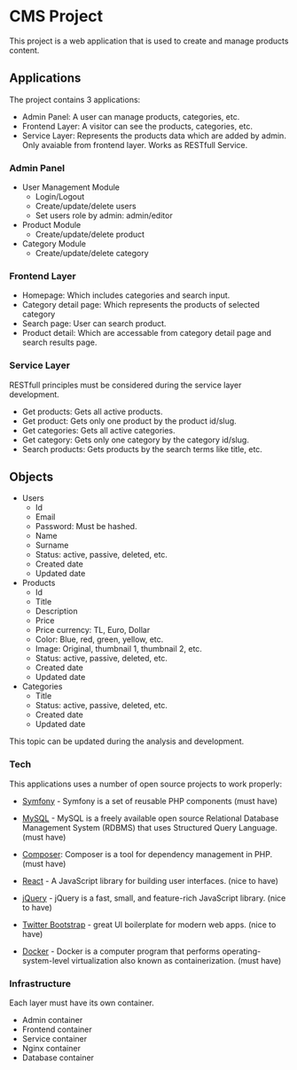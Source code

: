 # CMS Project

This project is a web application that is used to create and manage products content.

## Applications

The project contains 3 applications:

  - Admin Panel: A user can manage products, categories, etc.
  - Frontend Layer: A visitor can see the products, categories, etc.
  - Service Layer: Represents the products data which are added by admin. Only avaiable from frontend layer. Works as RESTfull Service.

### Admin Panel

  - User Management Module
    - Login/Logout
    - Create/update/delete users
    - Set users role by admin: admin/editor
  - Product Module
    - Create/update/delete product
  - Category Module 
    - Create/update/delete category

### Frontend Layer

 - Homepage: Which includes categories and search input.
 - Category detail page: Which represents the products of selected category
 - Search page: User can search product. 
 - Product detail: Which are accessable from category detail page and search results page.

### Service Layer

 RESTfull principles must be considered during the service layer development. 
 - Get products: Gets all active products.
 - Get product: Gets only one product by the product id/slug.
 - Get categories: Gets all active categories. 
 - Get category: Gets only one category by the category id/slug.
 - Search products: Gets products by the search terms like title, etc.

## Objects 

 * Users
    * Id
    * Email
    * Password: Must be hashed.
    * Name
    * Surname
    * Status: active, passive, deleted, etc.
    * Created date
    * Updated date
 * Products
    * Id 
    * Title
    * Description
    * Price
    * Price currency: TL, Euro, Dollar
    * Color: Blue, red, green, yellow, etc.
    * Image: Original, thumbnail 1, thumbnail 2, etc.
    * Status: active, passive, deleted, etc.
    * Created date
    * Updated date
* Categories
    * Title
    * Status: active, passive, deleted, etc.
    * Created date
    * Updated date

This topic can be updated during the analysis and development.

### Tech

This applications uses a number of open source projects to work properly:

* [Symfony] - Symfony is a set of reusable PHP components (must have)
* [MySQL] - MySQL is a freely available open source Relational Database Management System (RDBMS) that uses Structured Query Language. (must have)
* [Composer]: Composer is a tool for dependency management in PHP. (must have)
* [React] - A JavaScript library for building user interfaces. (nice to have)
* [jQuery] - jQuery is a fast, small, and feature-rich JavaScript library. (nice to have)
* [Twitter Bootstrap] - great UI boilerplate for modern web apps. (nice to have)
* [Docker] - Docker is a computer program that performs operating-system-level virtualization also known as containerization. (must have)


   [Symfony]: <https://symfony.com/>
   [MySQL]: <https://www.mysql.com/>
   [Composer]: <https://getcomposer.org/>
   [React]: <https://reactjs.org/>
   [jQuery]: <https://jquery.com/>
   [Twitter Bootstrap]: <http://twitter.github.com/bootstrap/>
   [Docker]: <https://www.docker.com/>
   
### Infrastructure
Each layer must have its own container.
* Admin container
* Frontend container
* Service container
* Nginx container
* Database container

